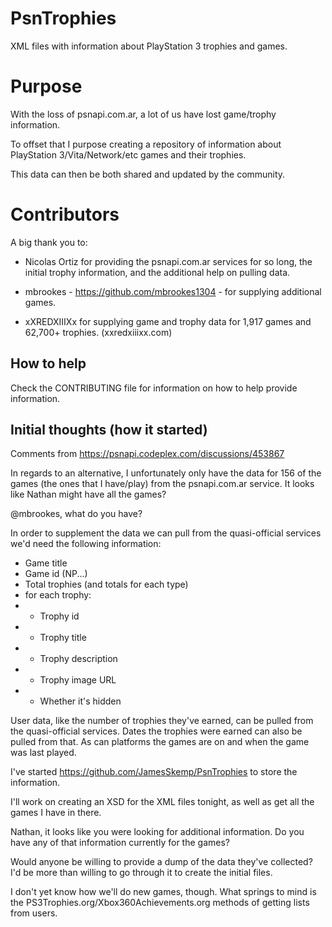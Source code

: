 PsnTrophies
===========

XML files with information about PlayStation 3 trophies and games.

Purpose
====

With the loss of psnapi.com.ar, a lot of us have lost game/trophy information.

To offset that I purpose creating a repository of information about PlayStation 3/Vita/Network/etc games and their trophies.

This data can then be both shared and updated by the community.

Contributors
===

A big thank you to:

- Nicolas Ortiz for providing the psnapi.com.ar services for so long, the initial trophy information, and the additional help on pulling data.

- mbrookes - https://github.com/mbrookes1304 - for supplying additional games.

- xXREDXIIIXx for supplying game and trophy data for 1,917 games and 62,700+ trophies. (xxredxiiixx.com)

## How to help

Check the CONTRIBUTING file for information on how to help provide information.

## Initial thoughts (how it started)

Comments from https://psnapi.codeplex.com/discussions/453867

In regards to an alternative, I unfortunately only have the data for 156 of the games (the ones that I have/play) from the psnapi.com.ar service. It looks like Nathan might have all the games?

@mbrookes, what do you have?

In order to supplement the data we can pull from the quasi-official services we'd need the following information:

- Game title
- Game id (NP...)
- Total trophies (and totals for each type)
- for each trophy:
- - Trophy id
- - Trophy title
- - Trophy description
- - Trophy image URL
- - Whether it's hidden

User data, like the number of trophies they've earned, can be pulled from the quasi-official services. Dates the trophies were earned can also be pulled from that. As can platforms the games are on and when the game was last played.

I've started https://github.com/JamesSkemp/PsnTrophies to store the information.

I'll work on creating an XSD for the XML files tonight, as well as get all the games I have in there.

Nathan, it looks like you were looking for additional information. Do you have any of that information currently for the games?

Would anyone be willing to provide a dump of the data they've collected? I'd be more than willing to go through it to create the initial files.

I don't yet know how we'll do new games, though. What springs to mind is the PS3Trophies.org/Xbox360Achievements.org methods of getting lists from users.
